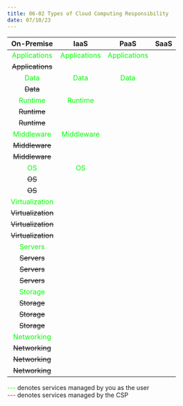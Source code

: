 ```yaml
---
title: 06-02 Types of Cloud Computing Responsibility
date: 07/10/23
---
```


|**On-Premise**|**IaaS**|**PaaS**|**SaaS**|
|:--------:|:--:|:--:|:--:|
|<span style="color:#00ff00">Applications</span>|<span style="color:#00ff00">Applications</span>|<span style="color:#00ff00">Applications</span>|<span style="color:#ff0000">
~~Applications~~</span>|
|<span style="color:#00ff00">Data</span>|<span style="color:#00ff00">Data</span>|<span style="color:#00ff00">Data</span>|<span style="color:#ff0000">
~~Data~~</span>|
|<span style="color:#00ff00">Runtime</span>|<span style="color:#00ff00">Runtime</span>|<span style="color:#ff0000">
~~Runtime~~</span>|<span style="color:#ff0000">
~~Runtime~~</span>|
|<span style="color:#00ff00">Middleware</span>|<span style="color:#00ff00">Middleware</span>|<span style="color:#ff0000">
~~Middleware~~</span>|<span style="color:#ff0000">
~~Middleware~~</span>|
|<span style="color:#00ff00">OS</span>|<span style="color:#00ff00">OS</span>|<span style="color:#ff0000">
~~OS~~</span>|<span style="color:#ff0000">
~~OS~~</span>|
|<span style="color:#00ff00">Virtualization</span>|<span style="color:#ff0000">
~~Virtualization~~</span>|<span style="color:#ff0000">
~~Virtualization~~</span>|<span style="color:#ff0000">
~~Virtualization~~</span>|
|<span style="color:#00ff00">Servers</span>|<span style="color:#ff0000">
~~Servers~~</span>|<span style="color:#ff0000">
~~Servers~~</span>|<span style="color:#ff0000">
~~Servers~~</span>|
|<span style="color:#00ff00">Storage</span>|<span style="color:#ff0000">
~~Storage~~ </span>|<span style="color:#ff0000">
~~Storage~~</span>|<span style="color:#ff0000">
~~Storage~~</span>|
|<span style="color:#00ff00">Networking</span>|<span style="color:#ff0000">
~~Networking~~</span>|<span style="color:#ff0000">
~~Networking~~</span>|<span style="color:#ff0000">
~~Networking~~</span>|

<span style="color:#00ff00">---</span> denotes services managed by you as the user  
<span style="color:#ff0000">---</span> denotes services managed by the CSP
